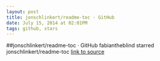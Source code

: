 ```yaml
---
layout: post
title: jonschlinkert/readme-toc · GitHub
date: July 15, 2014 at 02:01PM
tags: github, stars
---
```

##jonschlinkert/readme-toc · GitHub
fabiantheblind starred jonschlinkert/readme-toc
[link to source](http://ift.tt/1n69WWs) 
